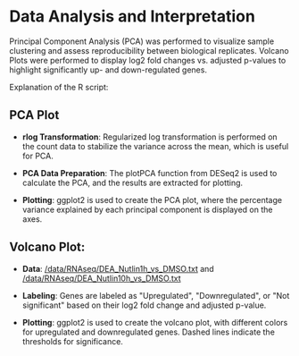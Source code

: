 # Data Analysis and Interpretation

Principal Component Analysis (PCA) was performed to visualize sample clustering and assess reproducibility between biological replicates. Volcano Plots were performed to display log2 fold changes vs. adjusted p-values to highlight significantly up- and down-regulated genes.

Explanation of the R script: 

## PCA Plot

- **rlog Transformation**: Regularized log transformation is performed on the count data to stabilize the variance across the mean, which is useful for PCA.

- **PCA Data Preparation**: The plotPCA function from DESeq2 is used to calculate the PCA, and the results are extracted for plotting.

- **Plotting**: ggplot2 is used to create the PCA plot, where the percentage variance explained by each principal component is displayed on the axes.

## Volcano Plot:

- **Data**: [/data/RNAseq/DEA_Nutlin1h_vs_DMSO.txt](data/RNAseq/DEA_Nutlin1h_vs_DMSO.txt) and [/data/RNAseq/DEA_Nutlin10h_vs_DMSO.txt](data/RNAseq/DEA_Nutlin10h_vs_DMSO.txt)

- **Labeling**: Genes are labeled as "Upregulated", "Downregulated", or "Not significant" based on their log2 fold change and adjusted p-value.

- **Plotting**: ggplot2 is used to create the volcano plot, with different colors for upregulated and downregulated genes. Dashed lines indicate the thresholds for significance.
